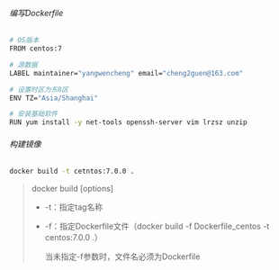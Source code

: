 ###### 编写Dockerfile

```bash
# OS版本
FROM centos:7

# 源数据
LABEL maintainer="yangwencheng" email="cheng2guen@163.com"

# 设置时区为东8区
ENV TZ="Asia/Shanghai"

# 安装基础软件
RUN yum install -y net-tools openssh-server vim lrzsz unzip
```

###### 构建镜像

```bash
docker build -t cetntos:7.0.0 .
```

> docker build [options]
>
> - -t：指定tag名称
>
> - -f：指定Dockerfile文件（docker build -f Dockerfile_centos -t centos:7.0.0 .）
>
>   当未指定-f参数时，文件名必须为Dockerfile

